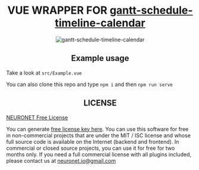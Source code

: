 <h1 align="center">VUE WRAPPER FOR <a href="https://github.com/neuronetio/gantt-schedule-timeline-calendar">gantt-schedule-timeline-calendar</a></h1>

<p align="center">
  <img src="https://neuronet.io/screenshots/mainapp.jpg" alt="gantt-schedule-timeline-calendar">
</p>

<h2 align="center">Example usage</h2>

Take a look at `src/Example.vue`

You can also clone this repo and type `npm i` and then `npm run serve`

<h2 align="center">LICENSE</h2>

[NEURONET Free License](https://github.com/neuronetio/gantt-schedule-timeline-calendar/blob/master/LICENSE)

You can generate [free license key here](https://gstc.neuronet.io/free-key).
You can use this software for free in non-commercial projects that are under the MIT / ISC license and whose full source code is available on the Internet (backend and frontend).
In commercial or closed source projects, you can use it for free for two months only.
If you need a full commercial license with all plugins included, please contact us at neuronet.io@gmail.com
